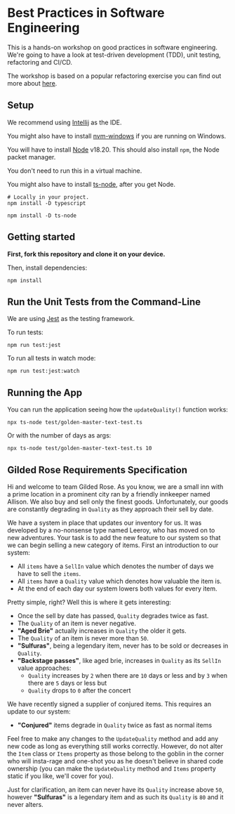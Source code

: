 # Best Practices in Software Engineering

This is a hands-on workshop on good practices in software engineering.
We're going to have a look at test-driven development (TDD), unit testing, refactoring and CI/CD.

The workshop is based on a popular refactoring exercise you can find out more about [here](https://github.com/emilybache/GildedRose-Refactoring-Kata/tree/main).

## Setup

We recommend using [Intellij](https://www.jetbrains.com/idea/download/) as the IDE.

You might also have to install [nvm-windows](https://github.com/coreybutler/nvm-windows) if you are running on Windows.

You will have to install [Node](https://nodejs.org/en/download/package-manager) v18.20.
This should also install `npm`, the Node packet manager.

You don't need to run this in a virtual machine.

You might also have to install [ts-node](https://www.npmjs.com/package/ts-node#installation), after you get Node.

```console
# Locally in your project.
npm install -D typescript

npm install -D ts-node
```

## Getting started

**First, fork this repository and clone it on your device.**

Then, install dependencies:

```console
npm install
```

## Run the Unit Tests from the Command-Line

We are using [Jest](https://jestjs.io/) as the testing framework.

To run tests:

```console
npm run test:jest
```

To run all tests in watch mode:

```console
npm run test:jest:watch
```

## Running the App

You can run the application seeing how the `updateQuality()` function works:

```console
npx ts-node test/golden-master-text-test.ts
```

Or with the number of days as args:

```console
npx ts-node test/golden-master-text-test.ts 10
```

## Gilded Rose Requirements Specification

Hi and welcome to team Gilded Rose.
As you know, we are a small inn with a prime location in a prominent city ran by a friendly innkeeper named Allison.
We also buy and sell only the finest goods.
Unfortunately, our goods are constantly degrading in `Quality` as they approach their sell by date.

We have a system in place that updates our inventory for us.
It was developed by a no-nonsense type named Leeroy, who has moved on to new adventures.
Your task is to add the new feature to our system so that we can begin selling a new category of items.
First an introduction to our system:

- All `items` have a `SellIn` value which denotes the number of days we have to sell the `items`.
- All `items` have a `Quality` value which denotes how valuable the item is.
- At the end of each day our system lowers both values for every item.

Pretty simple, right? Well this is where it gets interesting:

- Once the sell by date has passed, `Quality` degrades twice as fast.
- The `Quality` of an item is never negative.
- __"Aged Brie"__ actually increases in `Quality` the older it gets.
- The `Quality` of an item is never more than `50`.
- __"Sulfuras"__, being a legendary item, never has to be sold or decreases in `Quality`.
- __"Backstage passes"__, like aged brie, increases in `Quality` as its `SellIn` value approaches:
  - `Quality` increases by `2` when there are `10` days or less and by `3` when there are `5` days or less but
  - `Quality` drops to `0` after the concert

We have recently signed a supplier of conjured items.
This requires an update to our system:

- __"Conjured"__ items degrade in `Quality` twice as fast as normal items

Feel free to make any changes to the `UpdateQuality` method and add any new code as long as everything still works correctly.
However, do not alter the `Item` class or `Items` property as those belong to the goblin in the corner who will insta-rage and one-shot you as he doesn't believe in shared code ownership (you can make the `UpdateQuality` method and `Items` property static if you like, we'll cover for you).

Just for clarification, an item can never have its `Quality` increase above `50`, however __"Sulfuras"__ is a legendary item and as such its `Quality` is `80` and it never alters.
